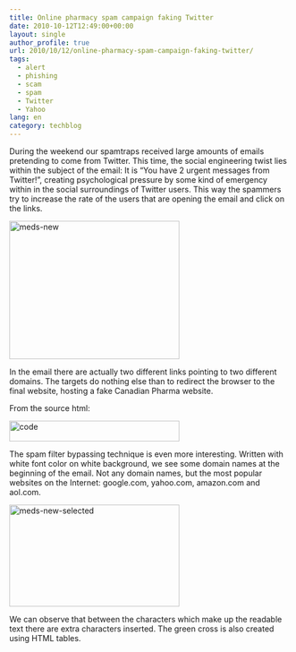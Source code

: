 ```yaml
---
title: Online pharmacy spam campaign faking Twitter
date: 2010-10-12T12:49:00+00:00
layout: single
author_profile: true
url: 2010/10/12/online-pharmacy-spam-campaign-faking-twitter/
tags:
  - alert
  - phishing
  - scam
  - spam
  - Twitter
  - Yahoo
lang: en
category: techblog
---
```

During the weekend our spamtraps received large amounts of emails pretending to come from Twitter. This time, the social engineering twist lies within the subject of the email: It is “You have 2 urgent messages from Twitter!”, creating psychological pressure by some kind of emergency within in the social surroundings of Twitter users. This way the spammers try to increase the rate of the users that are opening the email and click on the links.

[<img title="meds-new" border="0" alt="meds-new" src="http://lh3.ggpht.com/_vaUVXcmC3OI/TLRSJHw-BjI/AAAAAAAACoA/C1Aq6Kbbypc/meds-new_thumb%5B1%5D.png?imgmax=800" width="304" height="247" />](http://lh4.ggpht.com/_vaUVXcmC3OI/TLRSGKlfRxI/AAAAAAAACn8/nSwPZPg_cv8/s1600-h/meds-new%5B3%5D.png)

In the email there are actually two different links pointing to two different domains. The targets do nothing else than to redirect the browser to the final website, hosting a fake Canadian Pharma website.

From the source html:

[<img title="code" border="0" alt="code" src="http://lh5.ggpht.com/_vaUVXcmC3OI/TLRSNUcrqfI/AAAAAAAACoI/N59g1lzDpyA/code_thumb%5B2%5D.jpg?imgmax=800" width="304" height="37" />](http://lh5.ggpht.com/_vaUVXcmC3OI/TLRSLXAf9SI/AAAAAAAACoE/FHcXdqB_4G8/s1600-h/code%5B4%5D.jpg)

The spam filter bypassing technique is even more interesting. Written with white font color on white background, we see some domain names at the beginning of the email. Not any domain names, but the most popular websites on the Internet: google.com, yahoo.com, amazon.com and aol.com.

[<img title="meds-new-selected" border="0" alt="meds-new-selected" src="http://lh3.ggpht.com/_vaUVXcmC3OI/TLRSSR_tnhI/AAAAAAAACoQ/HRN2jfv_WO4/meds-new-selected_thumb%5B1%5D.png?imgmax=800" width="304" height="182" />](http://lh3.ggpht.com/_vaUVXcmC3OI/TLRSPnnoR5I/AAAAAAAACoM/C-evU_0HCk4/s1600-h/meds-new-selected%5B3%5D.png)

We can observe that between the characters which make up the readable text there are extra characters inserted. The green cross is also created using HTML tables.